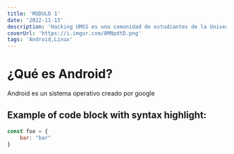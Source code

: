 ```yaml
---
title: 'MODULO 1'
date: '2022-11-13'
description: 'Hacking UMSS es una comunidad de estudiantes de la Universidad Mayor de San Simon'
coverUrl: 'https://i.imgur.com/8MNpdtD.png'
tags: 'Android,Linux'
---
```


# ¿Qué es Android?

Android es un sistema operativo creado por google 

## Example of code block with syntax highlight:

```js
const foo = {
	bar: "bar"
}
```

